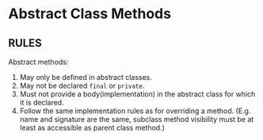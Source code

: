 # Abstract Class Methods
## RULES

Abstract methods:

1. May only be defined in abstract classes.
2. May not be declared `final` or `private`.
3. Must not provide a body(implementation) in the abstract class for which it is declared.
4. Follow the same implementation rules as for overriding a method. (E.g. name and signature are the same, subclass method visibility must be at least as accessible as parent class method.)

